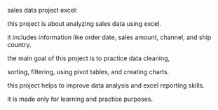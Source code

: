  sales data project excel:
 
this project is about analyzing sales data using excel.

it includes information like order date, sales amount, channel, and ship country.

the main goal of this project is to practice data cleaning,

sorting, filtering, using pivot tables, and creating charts.

this project helps to improve data analysis and excel reporting skills.

it is made only for learning and practice purposes.

